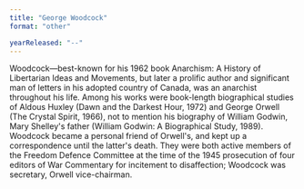 ```yaml
---
title: "George Woodcock"
format: "other"

yearReleased: "--"
---
```

Woodcock—best-known for his 1962 book Anarchism: A  History of Libertarian Ideas and Movements, but later a prolific author and  significant man of letters in his adopted country of Canada, was an anarchist  throughout his life. Among his works were book-length biographical studies of  Aldous Huxley (Dawn and the Darkest Hour, 1972) and George Orwell (The  Crystal Spirit, 1966), not to mention his biography of William  Godwin, Mary Shelley's father (William Godwin: A Biographical Study,  1989). Woodcock became a personal friend of Orwell's, and kept up a  correspondence until the latter's death. They were both active members of the  Freedom Defence Committee at the time of the 1945 prosecution of four editors of War Commentary for incitement to disaffection; Woodcock was secretary,  Orwell vice-chairman.
 